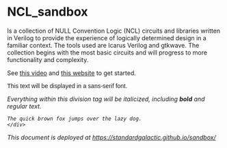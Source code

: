 # NCL_sandbox
Is a collection of NULL Convention Logic (NCL) circuits and libraries written in Verilog to provide the experience of logically determined design in a familiar context. The tools used are Icarus Verilog and gtkwave. The collection begins with the most basic circuits and will progress to more functionality and complexity.

See [this video](http://www.youtube.com/watch?v=zL1K6K1g6NY) and [this website](http://www.karlfant.net/NCLsandbox) to get started.

<p style="font-family: sans-serif;">
    This text will be displayed in a sans-serif font.

 </p>

   <div style="font-style: italic;">
    Everything within this division tag will be italicized, including <strong>bold</strong> and regular text.
    
    The quick brown fox jumps over the lazy dog. 
    </div>

This document is deployed at https://standardgalactic.github.io/sandbox/
